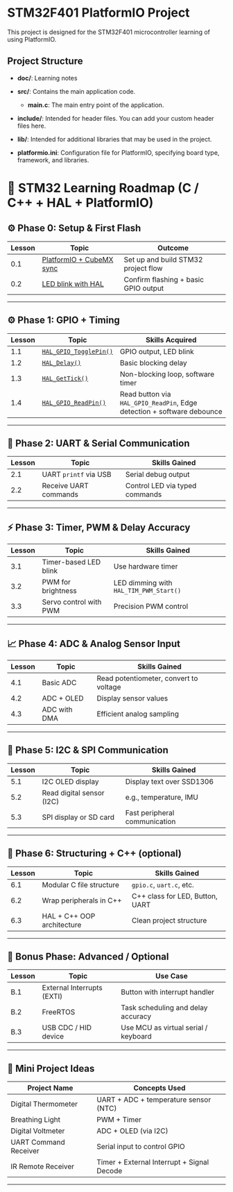 # STM32F401 PlatformIO Project

This project is designed for the STM32F401 microcontroller learning of using PlatformIO. 

## Project Structure

- **doc/**: Learning notes
  
- **src/**: Contains the main application code.
  - **main.c**: The main entry point of the application.
  
- **include/**: Intended for header files. You can add your custom header files here.

- **lib/**: Intended for additional libraries that may be used in the project.

- **platformio.ini**: Configuration file for PlatformIO, specifying board type, framework, and libraries.


# 🌱 STM32 Learning Roadmap (C / C++ + HAL + PlatformIO)

## ⚙️ Phase 0: Setup & First Flash
| Lesson | Topic                    | Outcome                              |
| ------ | ------------------------ | ------------------------------------ |
| 0.1    | [PlatformIO + CubeMX sync](doc/environment.md) | Set up and build STM32 project flow  |
| 0.2    | [LED blink with HAL](doc/GPIO/led-blink.md)| Confirm flashing + basic GPIO output |

---

## ⚙️ Phase 1: GPIO + Timing
| Lesson | Topic                            | Skills Acquired                    |
| ------ | -------------------------------- | ---------------------------------- |
| 1.1    | [`HAL_GPIO_TogglePin()`](doc/GPIO/led-blink.md###HAL_GPIO_TogglePin)| GPIO output, LED blink|
| 1.2    | [`HAL_Delay()`](doc/GPIO/led-blink.md###HAL_Delay)| Basic blocking delay|
| 1.3    | [`HAL_GetTick()`](doc/GPIO/led-blink.md###HAL_Delay)| Non-blocking loop, software timer  |
| 1.4    | [`HAL_GPIO_ReadPin()`](doc/GPIO/button.md)| Read button via `HAL_GPIO_ReadPin`, Edge detection + software debounce|

---

## 🧪 Phase 2: UART & Serial Communication

| Lesson | Topic                      | Skills Gained                             |
|--------|----------------------------|-------------------------------------------|
| 2.1    | UART `printf` via USB      | Serial debug output                       |
| 2.2    | Receive UART commands      | Control LED via typed commands            |

---

## ⚡ Phase 3: Timer, PWM & Delay Accuracy

| Lesson | Topic                    | Skills Gained                              |
|--------|--------------------------|--------------------------------------------|
| 3.1    | Timer-based LED blink    | Use hardware timer                         |
| 3.2    | PWM for brightness       | LED dimming with `HAL_TIM_PWM_Start()`     |
| 3.3    | Servo control with PWM   | Precision PWM control                      |

---

## 📈 Phase 4: ADC & Analog Sensor Input

| Lesson | Topic                     | Skills Gained                              |
|--------|---------------------------|--------------------------------------------|
| 4.1    | Basic ADC                 | Read potentiometer, convert to voltage     |
| 4.2    | ADC + OLED                | Display sensor values                      |
| 4.3    | ADC with DMA              | Efficient analog sampling                  |

---

## 🔌 Phase 5: I2C & SPI Communication

| Lesson | Topic                     | Skills Gained                              |
|--------|---------------------------|--------------------------------------------|
| 5.1    | I2C OLED display          | Display text over SSD1306                  |
| 5.2    | Read digital sensor (I2C) | e.g., temperature, IMU                     |
| 5.3    | SPI display or SD card    | Fast peripheral communication              |

---

## 🧠 Phase 6: Structuring + C++ (optional)

| Lesson | Topic                         | Skills Gained                            |
|--------|-------------------------------|------------------------------------------|
| 6.1    | Modular C file structure       | `gpio.c`, `uart.c`, etc.                 |
| 6.2    | Wrap peripherals in C++       | C++ class for LED, Button, UART          |
| 6.3    | HAL + C++ OOP architecture    | Clean project structure                  |

---

## 🧩 Bonus Phase: Advanced / Optional

| Lesson | Topic                    | Use Case                                 |
|--------|--------------------------|------------------------------------------|
| B.1    | External Interrupts (EXTI)| Button with interrupt handler            |
| B.2    | FreeRTOS                 | Task scheduling and delay accuracy       |
| B.3    | USB CDC / HID device     | Use MCU as virtual serial / keyboard     |


---

## 🧪 Mini Project Ideas

| Project Name           | Concepts Used                              |
|------------------------|--------------------------------------------|
| Digital Thermometer    | UART + ADC + temperature sensor (NTC)      |
| Breathing Light        | PWM + Timer                                |
| Digital Voltmeter      | ADC + OLED (via I2C)                       |
| UART Command Receiver  | Serial input to control GPIO               |
| IR Remote Receiver     | Timer + External Interrupt + Signal Decode |

---
